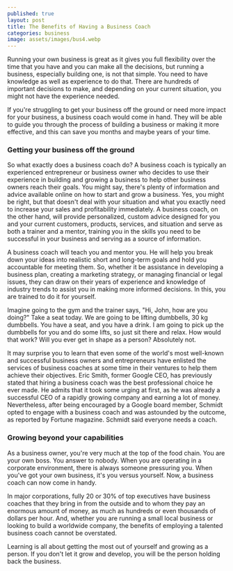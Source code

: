 ```yaml
---
published: true
layout: post
title: The Benefits of Having a Business Coach
categories: business
image: assets/images/bus4.webp
---
```


Running your own business is great as it gives you full flexibility over the time that you have and you can make all the decisions, but running a business, especially building one, is not that simple. You need to have knowledge as well as experience to do that. There are hundreds of important decisions to make, and depending on your current situation, you might not have the experience needed.

If you're struggling to get your business off the ground or need more impact for your business, a business coach would come in hand. They will be able to guide you through the process of building a business or making it more effective, and this can save you months and maybe years of your time.

### Getting your business off the ground

So what exactly does a business coach do? A business coach is typically an experienced entrepreneur or business owner who decides to use their experience in building and growing a business to help other business owners reach their goals. You might say, there's plenty of information and advice available online on how to start and grow a business. Yes, you might be right, but that doesn't deal with your situation and what you exactly need to increase your sales and profitability immediately. A business coach, on the other hand, will provide personalized, custom advice designed for you and your current customers, products, services, and situation and serve as both a trainer and a mentor, training you in the skills you need to be successful in your business and serving as a source of information.

A business coach will teach you and mentor you. He will help you break down your ideas into realistic short and long-term goals and hold you accountable for meeting them. So, whether it be assistance in developing a business plan, creating a marketing strategy, or managing financial or legal issues, they can draw on their years of experience and knowledge of industry trends to assist you in making more informed decisions. In this, you are trained to do it for yourself. 

Imagine going to the gym and the trainer says, "Hi, John, how are you doing?" Take a seat today. We are going to be lifting dumbbells, 30 kg dumbbells. You have a seat, and you have a drink. I am going to pick up the dumbbells for you and do some lifts, so just sit there and relax. How would that work? Will you ever get in shape as a person? Absolutely not.

It may surprise you to learn that even some of the world's most well-known and successful business owners and entrepreneurs have enlisted the services of business coaches at some time in their ventures to help them achieve their objectives. Eric Smith, former Google CEO, has previously stated that hiring a business coach was the best professional choice he ever made. He admits that it took some urging at first, as he was already a successful CEO of a rapidly growing company and earning a lot of money. Nevertheless, after being encouraged by a Google board member, Schmidt opted to engage with a business coach and was astounded by the outcome, as reported by Fortune magazine. Schmidt said everyone needs a coach.

### Growing beyond your capabilities

As a business owner, you're very much at the top of the food chain. You are your own boss. You answer to nobody. When you are operating in a corporate environment, there is always someone pressuring you. When you've got your own business, it's you versus yourself. Now, a business coach can now come in handy.

In major corporations, fully 20 or 30% of top executives have business coaches that they bring in from the outside and to whom they pay an enormous amount of money, as much as hundreds or even thousands of dollars per hour. And, whether you are running a small local business or looking to build a worldwide company, the benefits of employing a talented business coach cannot be overstated.

Learning is all about getting the most out of yourself and growing as a person. If you don't let it grow and develop, you will be the person holding back the business.
